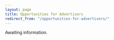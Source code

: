 ```yaml
---
layout: page
title: Opportunities for Advertisers
redirect_from: "/opportunities-for-advertisers/"
---
```


Awaiting information.